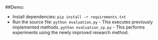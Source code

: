 ##Demo:
- Install dependencies: ``pip install -r requirements.txt``
- Run the source file: 
``python evaluation.py``  - This executes previously implemented methods.
``python evaluation_sp.py`` - This performs experiments using the newly improved research method.

